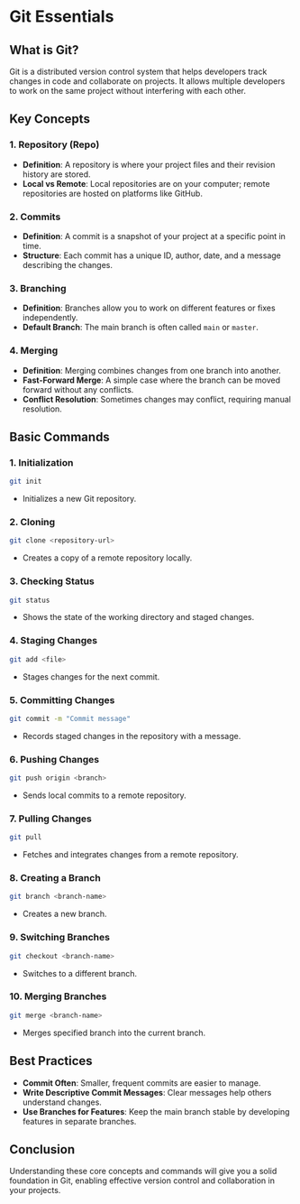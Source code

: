 # Git Essentials

## What is Git?
Git is a distributed version control system that helps developers track changes in code and collaborate on projects. It allows multiple developers to work on the same project without interfering with each other.

## Key Concepts

### 1. Repository (Repo)
- **Definition**: A repository is where your project files and their revision history are stored.
- **Local vs Remote**: Local repositories are on your computer; remote repositories are hosted on platforms like GitHub.

### 2. Commits
- **Definition**: A commit is a snapshot of your project at a specific point in time.
- **Structure**: Each commit has a unique ID, author, date, and a message describing the changes.

### 3. Branching
- **Definition**: Branches allow you to work on different features or fixes independently.
- **Default Branch**: The main branch is often called `main` or `master`.

### 4. Merging
- **Definition**: Merging combines changes from one branch into another.
- **Fast-Forward Merge**: A simple case where the branch can be moved forward without any conflicts.
- **Conflict Resolution**: Sometimes changes may conflict, requiring manual resolution.

## Basic Commands

### 1. Initialization
```bash
git init
```
- Initializes a new Git repository.

### 2. Cloning
```bash
git clone <repository-url>
```
- Creates a copy of a remote repository locally.

### 3. Checking Status
```bash
git status
```
- Shows the state of the working directory and staged changes.

### 4. Staging Changes
```bash
git add <file>
```
- Stages changes for the next commit.

### 5. Committing Changes
```bash
git commit -m "Commit message"
```
- Records staged changes in the repository with a message.

### 6. Pushing Changes
```bash
git push origin <branch>
```
- Sends local commits to a remote repository.

### 7. Pulling Changes
```bash
git pull
```
- Fetches and integrates changes from a remote repository.

### 8. Creating a Branch
```bash
git branch <branch-name>
```
- Creates a new branch.

### 9. Switching Branches
```bash
git checkout <branch-name>
```
- Switches to a different branch.

### 10. Merging Branches
```bash
git merge <branch-name>
```
- Merges specified branch into the current branch.

## Best Practices
- **Commit Often**: Smaller, frequent commits are easier to manage.
- **Write Descriptive Commit Messages**: Clear messages help others understand changes.
- **Use Branches for Features**: Keep the main branch stable by developing features in separate branches.

## Conclusion
Understanding these core concepts and commands will give you a solid foundation in Git, enabling effective version control and collaboration in your projects.
